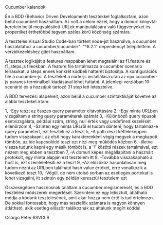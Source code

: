 Cucumber kalandok

Én a BDD (Behavior Driven Development) tesztekkel foglalkoztam, azon belül cucumbert használtam. Az volt a célom ezzel, hogy a domurl könyvtár keretein belül megvalósított URLek manipulálására való függvényeket és propertiket érthetőbbé tegyem széles körű közönség számára.

A tesztelés Visual Studio Code-ban történt node-jst használva, a cucumber haszálatához a cucumber/cucumber": "^8.2.1" dependencyt telepítettem. A verziókezeléshez gitet használtam.

A tesztek logikáját a features mappában lehet megtalálni az f1.feature és f1_steps.js fileokban. A feature file tartalmazza a cucumber scenario leírásokat, a steps ennek konkrét kódbeli hátterét biztosítja. A konfigurációs file a cucumber-js. A teszteket a node-js installálása után az npx cucumber-js parancs terminálbeli kiadásával lehet futtatni. A jelenlegi verzióban 10 scenárió és a hozzájuk tartozó 31 step lett letesztelve.

A BDD tervezési alapelveit, azon belül a cucumber szintaktikáját követve az alábbi teszteket írtam:

  1,   -Egy teszt az összes query paraméter eltávoítására
  2,   -Egy minta URLben vizsgáltam a string query paraméterek számát
  3,   -Különböző query típusok esetvizsgálata, például szám, string, null érték vagy undefined kezelését ellenőrzöm
  4,   -Szintén egy minta URLről el tudom dönteni, hogy tartalmaz-e query paramétert, ezt teszteli ez a teszt
  5,   -A path részt kétféleképpen tudom visszakapni, az első hogy karakterenként végig megyek a megkapott tömbön, az ide kapcsolódó teszt ezt nézi meg működés közben
  6,   -illetve vissza tudunk kapni egy másik tömböt is, a '/' közötti részek tartalmával, ezt nézem meg ebben a tesztben
  7,   -A domurl képes megállapítani a használt protokolt, egy minta alapján ezt tesztelem itt
  8,   -Továbbá visszakapható a host is, ezt szemléletesíti ez a teszt
  9,   -Az előzőköz hasonlatosan meg tudom nézni az URLben található hash value értékét, erre vonatkozik a következő teszt
  10,  -Végül, de nem utolsó sorban az esetleges portokat is lehet vizsgálni, itt szintén egy példán keresztül tesztelem ezt
  
Összeségében hasznosnak találtam a cucumber megismerését, és a BDD tesztelési módszerek megértését. Szerintem ez egy letisztult, átlátható módja a kódunk tesztelésének, amit akár hozzá nem értő is tud értelmezn. De sokkal fontosabb, hogy más tesztelők számára is nagyon könnyen átlátható, akik esetleg először találkoznak az általunk megírt kóddal

Csörgő Péter
RSVCLR
